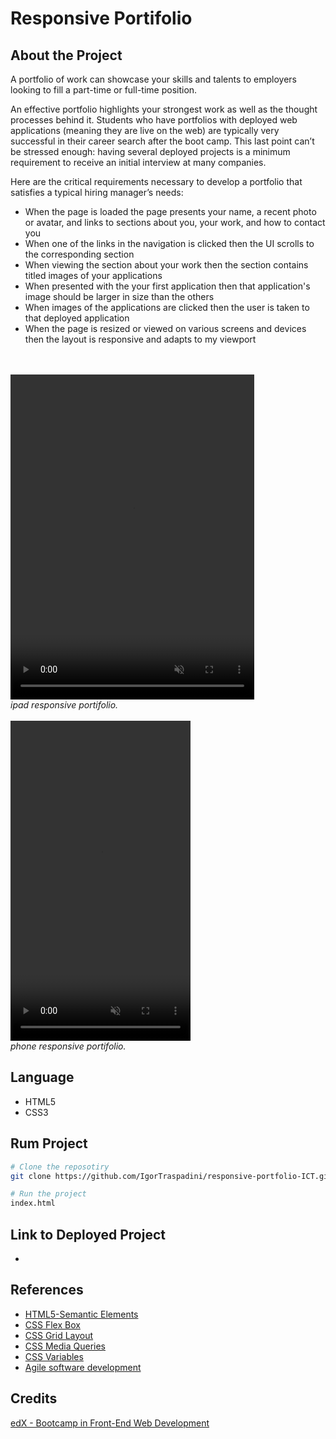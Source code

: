 # Responsive Portifolio
## About the Project
A portfolio of work can showcase your skills and talents to employers looking to fill a part-time or full-time position.

An effective portfolio highlights your strongest work as well as the thought processes behind it. 
Students who have portfolios with deployed web applications (meaning they are live on the web) are typically very successful in their career search after the boot camp. 
This last point can’t be stressed enough: having several deployed projects is a minimum requirement to receive an initial interview at many companies.

Here are the critical requirements necessary to develop a portfolio that satisfies a typical hiring manager’s needs:
- When the page is loaded the page presents your name, a recent photo or avatar, and links to sections about you, your work, and how to contact you
- When one of the links in the navigation is clicked then the UI scrolls to the corresponding section
- When viewing the section about your work then the section contains titled images of your applications
- When presented with the your first application then that application's image should be larger in size than the others
- When images of the applications are clicked then the user is taken to that deployed application
- When the page is resized or viewed on various screens and devices then the layout is responsive and adapts to my viewport
<br>
<br>

<video width="390px" height="520px" autoplay loop muted>
  <source src="./assets/images/ipad.mp4" type="video/mp4">
</video>
<br>
<i>ipad responsive portifolio.</i>
<br>
<br>
<video width="288px" height="512px" autoplay loop muted>
  <source src="./assets/images/phone.mp4" type="video/mp4">
</video>
<br>
<i>phone responsive portifolio.</i>
<br>


## Language
- HTML5
- CSS3

## Rum Project
```bash
# Clone the reposotiry 
git clone https://github.com/IgorTraspadini/responsive-portfolio-ICT.git

# Run the project
index.html
```

## Link to Deployed Project
- []()

## References 
- [HTML5-Semantic Elements](https://www.w3schools.com/html/html5_semantic_elements.asp)
- [CSS Flex Box](https://www.w3schools.com/csS/css3_flexbox.asp)
- [CSS Grid Layout](https://www.w3schools.com/csS/css_grid.asp)
- [CSS Media Queries](https://www.w3schools.com/csS/css3_mediaqueries.asp)
- [CSS Variables](https://www.w3schools.com/csS/css3_variables.asp)
- [Agile software development](https://en.wikipedia.org/wiki/Agile_software_development)


## Credits
[edX - Bootcamp in Front-End Web Development](https://www.edx.org/course/skills-bootcamp-in-front-end-web-development?parent_component=new-on-edx&webview=false&campaign=Skills+Bootcamp+in+Front-End+Web+Development&source=edx&product_category=boot-camp&placement_url=https%3A%2F%2Fwww.edx.org%2F)
